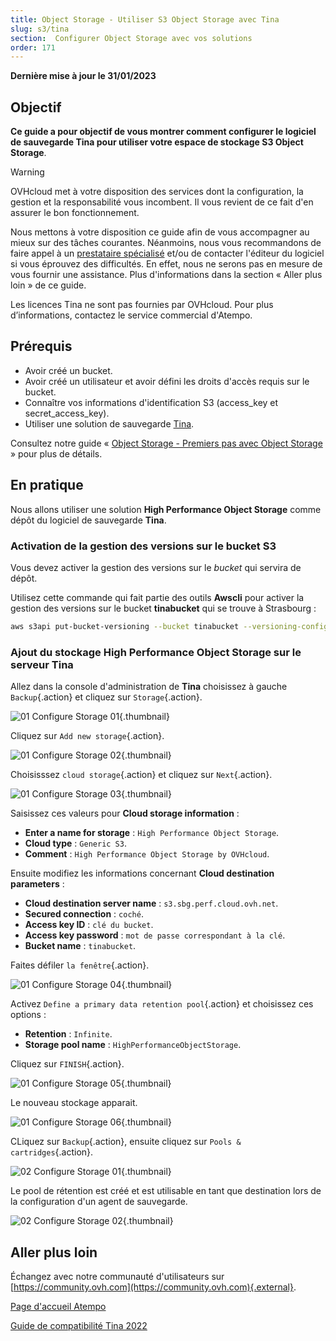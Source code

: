 ```yaml
---
title: Object Storage - Utiliser S3 Object Storage avec Tina
slug: s3/tina
section:  Configurer Object Storage avec vos solutions
order: 171
---
```


**Dernière mise à jour le 31/01/2023**

## Objectif

**Ce guide a pour objectif de vous montrer comment configurer le logiciel de sauvegarde Tina pour utiliser votre espace de stockage S3 Object Storage**.

> [!warning]
>
> OVHcloud met à votre disposition des services dont la configuration, la gestion et la responsabilité vous incombent. Il vous revient de ce fait d'en assurer le bon fonctionnement.
>
> Nous mettons à votre disposition ce guide afin de vous accompagner au mieux sur des tâches courantes. Néanmoins, nous vous recommandons de faire appel à un [prestataire spécialisé](https://partner.ovhcloud.com/fr/) et/ou de contacter l'éditeur du logiciel si vous éprouvez des difficultés. En effet, nous ne serons pas en mesure de vous fournir une assistance. Plus d'informations dans la section « Aller plus loin » de ce guide.
>
> Les licences Tina ne sont pas fournies par OVHcloud. Pour plus d’informations, contactez le service commercial d'Atempo.
>

## Prérequis

- Avoir créé un bucket.
- Avoir créé un utilisateur et avoir défini les droits d'accès requis sur le bucket.
- Connaître vos informations d'identification S3 (access_key et secret_access_key).
- Utiliser une solution de sauvegarde [Tina](https://www.atempo.com/fr/produits/tina-atempo-time-navigator-sauvegarde-d-entreprise-complete/).


Consultez notre guide « [Object Storage - Premiers pas avec Object Storage](https://docs.ovh.com/fr/storage/object-storage/s3/getting-started-with-object-storage/) » pour plus de détails.

## En pratique

Nous allons utiliser une solution **High Performance Object Storage** comme dépôt du logiciel de sauvegarde **Tina**.


### Activation de la gestion des versions sur le bucket S3

Vous devez activer la gestion des versions sur le *bucket* qui servira de dépôt. 

Utilisez cette commande qui fait partie des outils **Awscli** pour activer la gestion des versions sur le bucket **tinabucket** qui se trouve à Strasbourg :

```bash
aws s3api put-bucket-versioning --bucket tinabucket --versioning-configuration Status=Enabled --endpoint=https://s3.sbg.perf.cloud.ovh.net
```

### Ajout du stockage **High Performance Object** Storage sur le serveur **Tina**

Allez dans la console d'administration de **Tina** choisissez à gauche `Backup`{.action} et cliquez sur `Storage`{.action}.

![01 Configure Storage 01](images/01-configure-storage01.png){.thumbnail}

Cliquez sur `Add new storage`{.action}.

![01 Configure Storage 02](images/01-configure-storage02.png){.thumbnail}

Choisisssez `cloud storage`{.action} et cliquez sur `Next`{.action}.

![01 Configure Storage 03](images/01-configure-storage03.png){.thumbnail}

Saisissez ces valeurs pour **Cloud storage information** :

- **Enter a name for storage** : `High Performance Object Storage`.
- **Cloud type** : `Generic S3`.
- **Comment** : `High Performance Object Storage by OVHcloud`.

Ensuite modifiez les informations concernant **Cloud destination parameters** :

- **Cloud destination server name** : `s3.sbg.perf.cloud.ovh.net`.
- **Secured connection** : `coché`.
- **Access key ID** : `clé du bucket`.
- **Access key password** : `mot de passe correspondant à la clé`.
- **Bucket name** : `tinabucket`.

Faites défiler `la fenêtre`{.action}. 

![01 Configure Storage 04](images/01-configure-storage04.png){.thumbnail}

Activez `Define a primary data retention pool`{.action} et choisissez ces options :

- **Retention** : `Infinite`.
- **Storage pool name** : `HighPerformanceObjectStorage`.

Cliquez sur `FINISH`{.action}. 

![01 Configure Storage 05](images/01-configure-storage05.png){.thumbnail}

Le nouveau stockage apparait.

![01 Configure Storage 06](images/01-configure-storage06.png){.thumbnail}

CLiquez sur `Backup`{.action}, ensuite cliquez sur `Pools & cartridges`{.action}.

![02 Configure Storage 01](images/02-display-pool-cartridge01.png){.thumbnail}

Le pool de rétention est créé et est utilisable en tant que destination lors de la configuration d'un agent de sauvegarde.

![02 Configure Storage 02](images/02-display-pool-cartridge02.png){.thumbnail}

## Aller plus loin

Échangez avec notre communauté d'utilisateurs sur [https://community.ovh.com](https://community.ovh.com){.external}.

[Page d'accueil Atempo](https://www.atempo.com)

[Guide de compatibilité Tina 2022](https://www.atempo.com/wp-content/uploads/2022/01/COMPATIBILITY-GUIDE_en_Tina_469_24-01-2022.pdf)